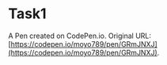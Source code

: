 # Task1

A Pen created on CodePen.io. Original URL: [https://codepen.io/moyo789/pen/GRmJNXJ](https://codepen.io/moyo789/pen/GRmJNXJ).


